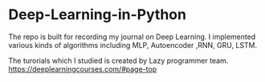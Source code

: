# Deep-Learning-in-Python
The repo is built for recording my journal on Deep Learning.
I implemented various kinds of algorithms including MLP, Autoencoder ,RNN, GRU, LSTM.

The turorials which I studied is created by Lazy programmer team.
https://deeplearningcourses.com/#page-top

